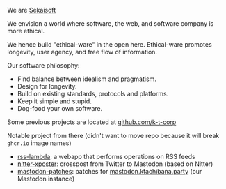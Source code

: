 We are [Sekaisoft](https://sekaisoft.tech/)

We envision a world where software, the web, and software company is more ethical.

We hence build "ethical-ware" in the open here. Ethical-ware promotes longevity, user agency, and free flow of information.

Our software philosophy:
- Find balance between idealism and pragmatism.
- Design for longevity.
- Build on existing standards, protocols and platforms.
- Keep it simple and stupid.
- Dog-food your own software.

Some previous projects are located at [github.com/k-t-corp](https://github.com/k-t-corp)

Notable project from there (didn't want to move repo because it will break `ghcr.io` image names)
- [rss-lambda](https://github.com/k-t-corp/rss-lambda): a webapp that performs operations on RSS feeds
- [nitter-xposter](https://github.com/k-t-corp/nitter-xposter): crosspost from Twitter to Mastodon (based on Nitter)
- [mastodon-patches](https://github.com/k-t-corp/mastodon-patches): patches for [mastodon.ktachibana.party](https://mastodon.ktachibana.party/home) (our Mastodon instance)
